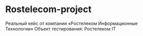 # Rostelecom-project
Реальный кейс от компании «Ростелеком Информационные Технологии»
Объект тестирования: Ростелеком IT
